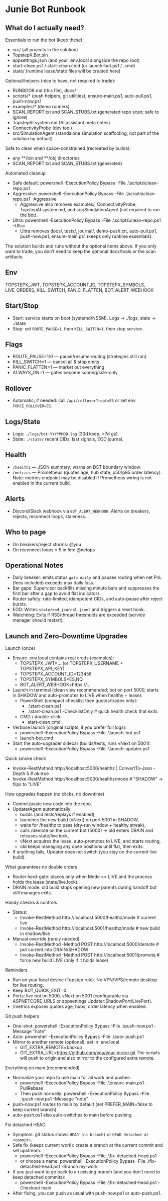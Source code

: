 # Junie Bot Runbook

## What do I actually need?

Essentials to run the bot (keep these):
- src/ (all projects in the solution)
- TopstepX.Bot.sln
- appsettings.json (and your .env.local alongside the repo root)
- start-clean.ps1 / start-clean.cmd (or launch-bot.ps1 / .cmd)
- state/ (runtime lease/state files will be created here)

Optional/helpers (nice to have, not required to trade):
- RUNBOOK.md (this file), docs/
- scripts/* (push helpers, git utilities), ensure-main.ps1, auto-pull.ps1, push-now.ps1
- examples/* (demo runners)
- SCAN_REPORT.txt and SCAN_STUBS.txt (generated repo scan; safe to ignore)
- TopstepAI.system.md (AI assistant meta notes)
- ConnectivityProbe (dev tool) 
- src/SimulationAgent (standalone simulation scaffolding; not part of the solution by default)

Safe to clean when space-constrained (recreated by builds):
- any **/bin and **/obj directories
- SCAN_REPORT.txt and SCAN_STUBS.txt (generated)

Automated cleanup
- Safe default:   powershell -ExecutionPolicy Bypass -File .\scripts\clean-repo.ps1
- Aggressive:     powershell -ExecutionPolicy Bypass -File .\scripts\clean-repo.ps1 -Aggressive
  - Aggressive also removes examples/, ConnectivityProbe, TopstepAI.system.md, and src/SimulationAgent (not required to run the bot).
- Ultra:          powershell -ExecutionPolicy Bypass -File .\scripts\clean-repo.ps1 -Ultra
  - Ultra removes docs/, tests/, journal/, demo-push.txt, auto-pull.ps1, push-now.ps1, ensure-main.ps1 (keeps only runtime essentials).

The solution builds and runs without the optional items above. If you only want to trade, you don’t need to keep the optional docs/tools or the scan artifacts.

## Env

TOPSTEPX_JWT, TOPSTEPX_ACCOUNT_ID, TOPSTEPX_SYMBOLS, LIVE_ORDERS, KILL_SWITCH, PANIC_FLATTEN, BOT_ALERT_WEBHOOK

## Start/Stop

- Start: service starts on boot (systemd/NSSM). Logs → ./logs, state → ./state
- Stop: set `ROUTE_PAUSE=1`, then `KILL_SWITCH=1`, then stop service.

## Flags

- ROUTE_PAUSE=1/0 — pause/resume routing (strategies still run)
- KILL_SWITCH=1 — cancel all & stop emits
- PANIC_FLATTEN=1 — market out everything
- ALWAYS_ON=1 — gates become scoring/size-only

## Rollover

- Automatic; if needed: call `/api/rollover?root=ES` or set env `FORCE_ROLLOVER=ES`.

## Logs/State

- Logs: `./logs/bot-YYYYMMDD.log` (30d keep; >7d gz)
- State: `./state/` recent CIDs, last signals, EOD journal.

## Health

- `/healthz` — JSON summary; warns on DST boundary window.
- `/metrics` — Prometheus (quotes age, hub state, p50/p95 order latency). Note: metrics endpoint may be disabled if Prometheus wiring is not enabled in the current build.

## Alerts

- Discord/Slack webhook via `BOT_ALERT_WEBHOOK`. Alerts on breakers, rejects, reconnect loops, staleness.

## Who to page

- On breakers/reject storms: @you
- On reconnect loops > 5 in 5m: @netops

## Operational Notes

- Daily breaker: emits status `gate.daily` and pauses routing when net PnL (fees included) exceeds max daily loss.
- Bar gaps: Supervisor backfills missing minute bars and suppresses the first bar after a gap to avoid flat indicators.
- Router safety: rate-limited, idempotent CIDs, and auto-pause after reject bursts.
- EOD: Writes `state/eod_journal.jsonl` and triggers a reset hook.
- Watchdog: Exits if RSS/thread thresholds are exceeded (service manager should restart).


## Launch and Zero-Downtime Upgrades

Launch (once)
- Ensure .env.local contains real creds (examples):
  - TOPSTEPX_JWT=... (or TOPSTEPX_USERNAME + TOPSTEPX_API_KEY)
  - TOPSTEPX_ACCOUNT_ID=123456
  - TOPSTEPX_SYMBOLS=ES,NQ
  - BOT_ALERT_WEBHOOK=https://...
- Launch in terminal (clean view recommended; bot on port 5000, starts in SHADOW and auto-promotes to LIVE when healthy + lease):
  - PowerShell (compact checklist then quotes/trades only):
    - .\start-clean.ps1
    - .\start-clean.ps1 -ChecklistOnly   # quick health check that exits
  - CMD / double-click:
    - start-clean.cmd
- Verbose launch (original scripts, if you prefer full logs):
  - powershell -ExecutionPolicy Bypass -File .\launch-bot.ps1
  - launch-bot.cmd
- Start the auto-upgrader sidecar (builds/tests, runs vNext on 5001):
  - powershell -ExecutionPolicy Bypass -File .\launch-updater.ps1

Quick smoke check
- Invoke-RestMethod http://localhost:5000/healthz        | ConvertTo-Json -Depth 5  # ok:true
- Invoke-RestMethod http://localhost:5000/healthz/mode   # "SHADOW" → flips to "LIVE"

How upgrades happen (no clicks, no downtime)
- Commit/paste new code into the repo.
- UpdaterAgent automatically:
  - builds (and tests/replays if enabled),
  - launches the new build (vNext) on port 5001 in SHADOW,
  - waits for /healthz to pass (dry-run window + healthy streak),
  - calls /demote on the current bot (5000) → old enters DRAIN and releases state/live.lock,
  - vNext acquires the lease, auto-promotes to LIVE, and starts routing,
  - old keeps managing any open positions until flat, then exits.
- If anything fails, Updater does not switch (you stay on the current live build).

What guarantees no double orders
- Router hard-gate: places only when Mode == LIVE and the process holds the lease (state/live.lock).
- DRAIN mode: old build stops opening new parents during handoff but still manages exits.

Handy checks & controls
- Status:
  - Invoke-RestMethod http://localhost:5000/healthz/mode  # current live
  - Invoke-RestMethod http://localhost:5001/healthz/mode  # new build in shadow/live
- Manual override (rarely needed):
  - Invoke-RestMethod -Method POST http://localhost:5000/demote   # put current into DRAIN/SHADOW
  - Invoke-RestMethod -Method POST http://localhost:5001/promote  # force new build LIVE (only if it holds lease)

Reminders
- Run on your local device (Topstep rule). No VPN/VPS/remote desktop for live routing.
- Keep BOT_QUICK_EXIT=0.
- Ports: live bot on 5000, vNext on 5001 (configurable via ASPNETCORE_URLS or appsettings Updater:ShadowPort/LivePort).
- /metrics exposes quotes age, hubs, order latency when enabled.

Git push helpers
- One-shot: powershell -ExecutionPolicy Bypass -File .\push-now.ps1 -Message "note"
- Auto: powershell -ExecutionPolicy Bypass -File .\auto-push.ps1
- Mirror to another remote (optional): set in .env.local
  - GIT_EXTRA_REMOTE=backup
  - GIT_EXTRA_URL=https://github.com/you/your-mirror.git
  The scripts will push to origin and also mirror to the configured extra remote.

Everything on main (recommended)
- Normalize your repo to use main for all work and pushes:
  - powershell -ExecutionPolicy Bypass -File .\ensure-main.ps1 -PullRebase
  - Then push normally: powershell -ExecutionPolicy Bypass -File .\push-now.ps1 -Message "note"
- push-now.ps1 routes to main by default (set PREFER_MAIN=false to keep current branch).
- auto-push.ps1 also auto-switches to main before pushing.

Fix detached HEAD
- Symptom: git status shows `HEAD (no branch)` or `HEAD detached at <commit>`.
- Safe fix (keeps current work): create a branch at the current commit and set upstream.
  - powershell -ExecutionPolicy Bypass -File .\fix-detached-head.ps1
  - or choose a name: powershell -ExecutionPolicy Bypass -File .\fix-detached-head.ps1 -Branch my-work
- If you just want to go back to an existing branch (and you don’t need to keep detached commits):
  - powershell -ExecutionPolicy Bypass -File .\fix-detached-head.ps1 -Checkout main
- After fixing, you can push as usual with push-now.ps1 or auto-push.ps1.
